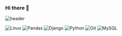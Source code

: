 ### Hi there 👋

![header](https://capsule-render.vercel.app/api?type=rounded&color=timeGradient&text=Welcome%20to%20Minan's%20GitHub%20👋&animation=twinkling&fontSize=40&fontAlignY=50&fontAlign=50&height=180)

<!--
**Hwannni/Hwannni** is a ✨ _special_ ✨ repository because its `README.md` (this file) appears on your GitHub profile.

Here are some ideas to get you started:

- 🔭 I’m currently working on ...
- 🌱 I’m currently learning ...
- 👯 I’m looking to collaborate on ...
- 🤔 I’m looking for help with ...
- 💬 Ask me about ...
- 📫 How to reach me: ...
- 😄 Pronouns: ...
- ⚡ Fun fact: ...
-->


<!--
![HTML5](https://img.shields.io/badge/-HTML5-F05032?style=for-the-badge&logo=html5&logoColor=ffffff)
![CSS3](https://img.shields.io/badge/-CSS3-007ACC?style=for-the-badge&logo=css3)
![JavaScript](https://img.shields.io/badge/-JavaScript-%23F7DF1C?style=for-the-badge&logo=javascript&logoColor=000000&labelColor=%23F7DF1C&color=%23FFCE5A)
![TypeScript](https://img.shields.io/badge/-TypeScript-007ACC?style=for-the-badge&logo=typescript&logoColor=white)
![React](https://img.shields.io/badge/-React-222222?style=for-the-badge&logo=react)
![Node](https://img.shields.io/badge/-Nodejs-43853d?style=for-the-badge&logo=Node.js&logoColor=white)
![Docker](https://img.shields.io/badge/-Docker-46a2f1?style=for-the-badge&logo=docker&logoColor=ffffff)
-->
![Linux](https://img.shields.io/badge/Linux-FCC624?style=for-the-badge&logo=linux&logoColor=ffffff)
![Pandas](https://img.shields.io/badge/Pandas-150458?style=for-the-badge&logo=pandas&logoColor=ffffff)
![Django](https://img.shields.io/badge/Django-092E20?style=for-the-badge&logo=django&logoColor=ffffff)
![Python](https://img.shields.io/badge/Python-3776AB?style=for-the-badge&logo=python&logoColor=ffffff)
![Git](https://img.shields.io/badge/-Git-F05032?style=for-the-badge&logo=git&logoColor=ffffff)
![MySQL](https://img.shields.io/badge/MySQL-4479A1?style=for-the-badge&logo=mysql&logoColor=ffffff)
